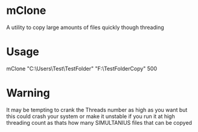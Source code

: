 # mClone
 A utility to copy large amounts of files quickly though threading

# Usage
 mClone "C:\Users\Test\TestFolder" "F:\TestFolderCopy" 500

# Warning
 It may be tempting to crank the Threads number as high as you want but this could crash your system or make it unstable if you
 run it at high threading count as thats how many SIMULTANIUS files that can be copyed